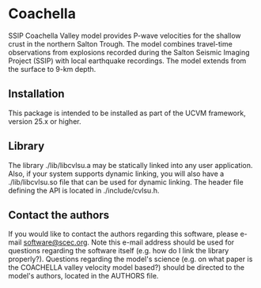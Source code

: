 # Coachella  

SSIP Coachella Valley model provides P-wave velocities for the shallow 
crust in the northern Salton Trough. The model combines travel-time 
observations from explosions recorded during the Salton Seismic Imaging 
Project (SSIP) with local earthquake recordings. The model extends from
the surface to 9-km depth.

## Installation

This package is intended to be installed as part of the UCVM framework,
version 25.x or higher. 

## Library

The library ./lib/libcvlsu.a may be statically linked into any
user application. Also, if your system supports dynamic linking,
you will also have a ./lib/libcvlsu.so file that can be used
for dynamic linking. The header file defining the API is located
in ./include/cvlsu.h.

## Contact the authors

If you would like to contact the authors regarding this software,
please e-mail software@scec.org. Note this e-mail address should
be used for questions regarding the software itself (e.g. how
do I link the library properly?). Questions regarding the model's
science (e.g. on what paper is the COACHELLA valley velocity model
based?) should be directed to the model's authors, located in the
AUTHORS file.
